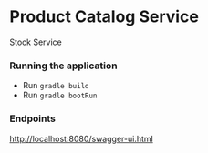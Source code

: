 # Product Catalog Service
Stock Service


### Running the application
* Run `gradle build`
* Run `gradle bootRun`


### Endpoints
[http://localhost:8080/swagger-ui.html](http://localhost:8080/swagger-ui.html  ) 
 
